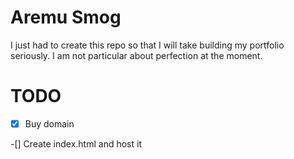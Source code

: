 # Aremu Smog
I just had to create this repo so that I will take building my portfolio seriously. I am not particular about perfection at the moment.

# TODO
-[x] Buy domain

-[] Create index.html and host it

